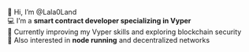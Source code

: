 👋 Hi, I’m @Lala0Land  
💻 I’m a **smart contract developer specializing in Vyper**  
🌱 Currently improving my Vyper skills and exploring blockchain security  
👀 Also interested in **node running** and decentralized networks  

<!---
Lala0Land/Lala0Land is a ✨ special ✨ repository because its `README.md` (this file) appears on your GitHub profile.
You can click the Preview link to take a look at your changes.
--->
